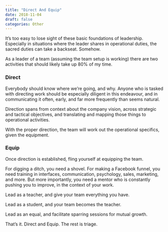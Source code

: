 ```yaml
---
title: "Direct And Equip"
date: 2018-11-04
draft: false
categories: Other
---
```


It’s too easy to lose sight of these basic foundations of leadership. Especially in situations where the leader shares in operational duties, the sacred duties can take a backseat. Somehow.

As a leader of a team (assuming the team setup is working) there are two activities that should likely take up 80% of my time.

### Direct
Everybody should know where we’re going, and why. Anyone who is tasked with directing work should be especially diligent in this endeavour, and in communicating it often, early, and far more frequently than seems natural. 

Direction spans from context about the company vision, across strategic and tactical objectives, and translating and mapping those things to operational activities.

With the proper direction, the team will work out the operational specifics, given the equipment.

### Equip
Once direction is established, fling yourself at equipping the team.

For digging a ditch, you need a shovel. For making a Facebook funnel, you need training in interfaces, communication, psychology, sales, marketing, and more. But more importantly, you need a mentor who is constantly pushing you to improve, in the context of your work. 

Lead as a teacher, and give your team everything you have. 

Lead as a student, and your team becomes the teacher.

Lead as an equal, and facilitate sparring sessions for mutual growth.

That’s it. Direct and Equip. The rest is triage.

